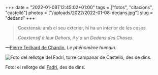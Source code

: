 +++
date = "2022-01-08T12:45:02+01:00"
tags = ["fotos", "citacions", "castelló"]
photos = ["/uploads/2022/2022-01-08-dedans.jpg"]
slug = "dedans"
+++

> Coextensiu amb el seu exterior, hi ha un interior de les coses.
> 
> *Coextensif à leur Dehors, il y a un Dedans des Choses.*

—[Pierre Teilhard de Chardin](https://ca.wikipedia.org/wiki/Pierre_Teilhard_de_Chardin), *Le phénomène humain*.

<img alt="Foto del rellotge del Fadrí, torre campanar de Castelló, des de dins." src="/uploads/2022/2022-01-08-dedans.jpg">

Foto: el rellotge del [Fadrí](https://mucc.castello.es/seus/el-fadri/), des de dins.